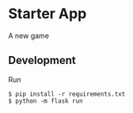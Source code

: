# Starter App

A new game

## Development

Run

```
$ pip install -r requirements.txt
$ python -m flask run
```
